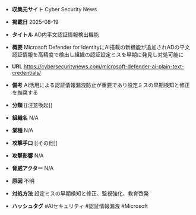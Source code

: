 - **収集元サイト**
Cyber Security News

- **掲載日**
2025-08-19

- **タイトル**
AD内平文認証情報検出機能

- **概要**
Microsoft Defender for IdentityにAI搭載の新機能が追加されADの平文認証情報を高精度で検出し組織の認証設定ミスを早期に発見し対処可能に

- **URL**
https://cybersecuritynews.com/microsoft-defender-ai-plain-text-credentials/

- **備考**
AI活用による認証情報漏洩防止が重要であり設定ミスの早期検知と修正を推奨する

- **分類**
[[注意喚起]]

- **組織名**
N/A

- **業種**
N/A

- **攻撃手口**
[[その他]]

- **攻撃影響**
N/A

- **脅威アクター**
N/A

- **原因**
不明

- **対処方法**
設定ミスの早期検知と修正、監視強化、教育啓発

- **ハッシュタグ**
#AIセキュリティ #認証情報漏洩 #Microsoft
